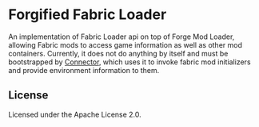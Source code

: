 # Forgified Fabric Loader

An implementation of Fabric Loader api on top of Forge Mod Loader, allowing Fabric mods to access game information as
well as other mod containers. Currently, it does not do anything by itself and must be bootstrapped
by [Connector](https://github.com/Sinytra/Connector), which uses it to invoke fabric mod initializers and provide
environment information to them.

## License

Licensed under the Apache License 2.0.
